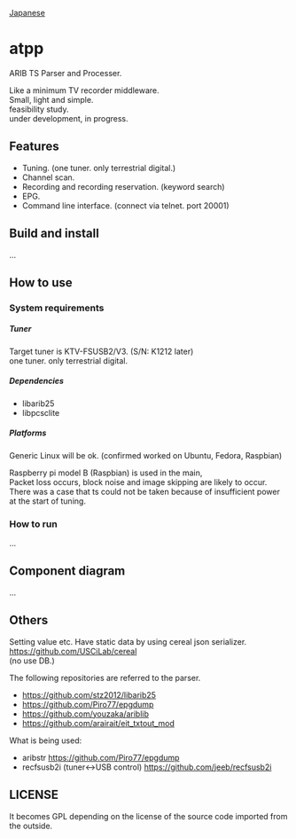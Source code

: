 [Japanese](/README_ja.md)


atpp
===============

ARIB TS Parser and Processer.  
  
Like a minimum TV recorder middleware.  
Small, light and simple.  
feasibility study.  
under development, in progress.  


Features
------------ 
* Tuning. (one tuner. only terrestrial digital.)
* Channel scan.
* Recording and recording reservation. (keyword search)
* EPG.
* Command line interface. (connect via telnet. port 20001)
  

Build and install
------------
...


How to use
----------
### System requirements ###

##### Tuner #####
Target tuner is KTV-FSUSB2/V3. (S/N: K1212 later)  
one tuner. only terrestrial digital.

##### Dependencies #####
* libarib25
* libpcsclite

##### Platforms #####
Generic Linux will be ok. (confirmed worked on Ubuntu, Fedora, Raspbian)  
  
Raspberry pi model B (Raspbian) is used in the main,  
Packet loss occurs, block noise and image skipping are likely to occur.  
There was a case that ts could not be taken because of insufficient power at the start of tuning.

### How to run ###
...


Component diagram
------------
...


Others
------------
Setting value etc. Have static data by using cereal json serializer.  
https://github.com/USCiLab/cereal  
(no use DB.)
  
The following repositories are referred to the parser.  
* https://github.com/stz2012/libarib25  
* https://github.com/Piro77/epgdump  
* https://github.com/youzaka/ariblib  
* https://github.com/arairait/eit_txtout_mod  
  
What is being used:  
* aribstr  https://github.com/Piro77/epgdump
* recfsusb2i (tuner<->USB control) https://github.com/jeeb/recfsusb2i  

LICENSE
------------
It becomes GPL depending on the license of the source code imported from the outside.


